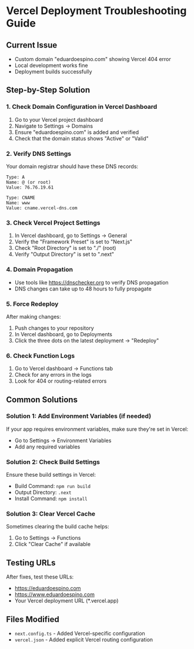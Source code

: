 # Vercel Deployment Troubleshooting Guide

## Current Issue
- Custom domain "eduardoespino.com" showing Vercel 404 error
- Local development works fine
- Deployment builds successfully

## Step-by-Step Solution

### 1. Check Domain Configuration in Vercel Dashboard
1. Go to your Vercel project dashboard
2. Navigate to Settings → Domains
3. Ensure "eduardoespino.com" is added and verified
4. Check that the domain status shows "Active" or "Valid"

### 2. Verify DNS Settings
Your domain registrar should have these DNS records:
```
Type: A
Name: @ (or root)
Value: 76.76.19.61

Type: CNAME  
Name: www
Value: cname.vercel-dns.com
```

### 3. Check Vercel Project Settings
1. In Vercel dashboard, go to Settings → General
2. Verify the "Framework Preset" is set to "Next.js"
3. Check "Root Directory" is set to "./" (root)
4. Verify "Output Directory" is set to ".next"

### 4. Domain Propagation
- Use tools like https://dnschecker.org to verify DNS propagation
- DNS changes can take up to 48 hours to fully propagate

### 5. Force Redeploy
After making changes:
1. Push changes to your repository
2. In Vercel dashboard, go to Deployments
3. Click the three dots on the latest deployment → "Redeploy"

### 6. Check Function Logs
1. Go to Vercel dashboard → Functions tab
2. Check for any errors in the logs
3. Look for 404 or routing-related errors

## Common Solutions

### Solution 1: Add Environment Variables (if needed)
If your app requires environment variables, make sure they're set in Vercel:
- Go to Settings → Environment Variables
- Add any required variables

### Solution 2: Check Build Settings
Ensure these build settings in Vercel:
- Build Command: `npm run build`
- Output Directory: `.next`
- Install Command: `npm install`

### Solution 3: Clear Vercel Cache
Sometimes clearing the build cache helps:
1. Go to Settings → Functions
2. Click "Clear Cache" if available

## Testing URLs
After fixes, test these URLs:
- https://eduardoespino.com
- https://www.eduardoespino.com
- Your Vercel deployment URL (*.vercel.app)

## Files Modified
- `next.config.ts` - Added Vercel-specific configuration
- `vercel.json` - Added explicit Vercel routing configuration
